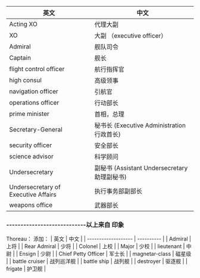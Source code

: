 | 英文              | 中文                             |
| --------------- | -------------------------------- |
| Acting XO       | 代理大副                         |
| XO              | 大副 （executive officer）       |
| Admiral         | 舰队司令                         |
| Captain         | 舰长                             |
| flight control officer | 航行指挥官                |
| high consul    | 高级领事                         |
| navigation officer | 引航官                         |
| operations officer | 行动部长                       |
| prime minister | 首相，总理                       |
| Secretary-General | 秘书长 (Executive Administration 行政首长) |
| security officer | 安全部长                         |
| science advisor | 科学顾问                         |
| Undersecretary | 副秘书 (Assistant Undersecretary 助理副秘书) |
| Undersecretary of Executive Affairs | 执行事务部副部长 |
| weapons office | 武器部长                         |


### ----------------------------以上来自 印象
Thoreau：
添加：
| 英文                | 中文       |
| ------------------- | ---------- |
| Admiral             | 上将       |
| Rear Admiral        | 少将       |
| Colonel             | 上校       |
| Major               | 少校       |
| lieutenant          | 中尉       |
| Ensign              | 少尉       |
| Chief Petty Officer | 军士长     |
| magnetar-class      | 磁星级     |
| battle cruiser      | 战列巡洋舰 |
| battle ship         | 战列舰     |
| destroyer           | 驱逐舰     |
| frigate             | 护卫舰     |